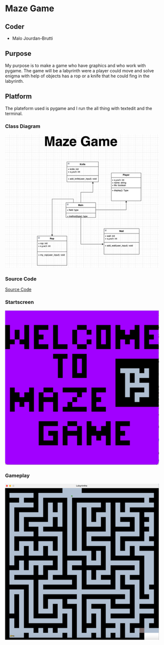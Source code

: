 # Maze Game
## Coder
- Malo Jourdan-Brutti
## Purpose
My purpose is to make a game who have graphics and who work with pygame. The game will be a labyrinth were a player could move and solve enigma with help of objects has a rop or a knife that he could fing in the labyrinth. 
## Platform
The plateform used is pygame and I run the all thing with textedit and the terminal.
### Class Diagram 
![ClassDiagram](https://github.com/410192/Computer-Programming-Individual-Project/blob/main/IMG/Img2.png?raw=true)
### Source Code
[Source Code](https://github.com/410192/Computer-Programming-Individual-Project/tree/main/SRC#:~:text=last%20week-,main.py,-Add%20files%20via)
### Startscreen
![Startscreen](https://github.com/410192/Computer-Programming-Individual-Project/blob/main/IMG/Src-Startsreen.png?raw=true)
### Gameplay
![Gameplay](https://github.com/410192/Computer-Programming-Individual-Project/blob/main/IMG/Img4.png?raw=true)
